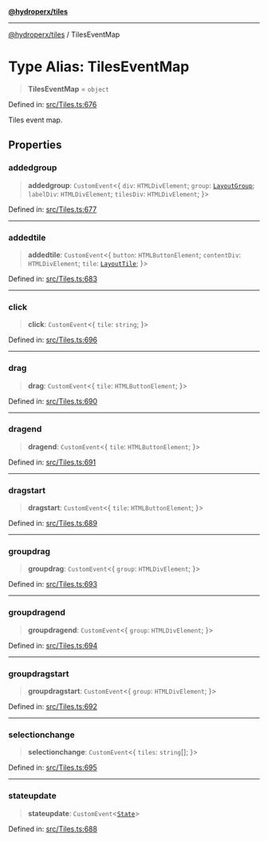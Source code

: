 [**@hydroperx/tiles**](../README.md)

***

[@hydroperx/tiles](../globals.md) / TilesEventMap

# Type Alias: TilesEventMap

> **TilesEventMap** = `object`

Defined in: [src/Tiles.ts:676](https://github.com/hydroperx/tiles.js/blob/e7df361dc5db8534367a3ce46e0ae3185d9045cd/src/Tiles.ts#L676)

Tiles event map.

## Properties

### addedgroup

> **addedgroup**: `CustomEvent`\<\{ `div`: `HTMLDivElement`; `group`: [`LayoutGroup`](../classes/LayoutGroup.md); `labelDiv`: `HTMLDivElement`; `tilesDiv`: `HTMLDivElement`; \}\>

Defined in: [src/Tiles.ts:677](https://github.com/hydroperx/tiles.js/blob/e7df361dc5db8534367a3ce46e0ae3185d9045cd/src/Tiles.ts#L677)

***

### addedtile

> **addedtile**: `CustomEvent`\<\{ `button`: `HTMLButtonElement`; `contentDiv`: `HTMLDivElement`; `tile`: [`LayoutTile`](../classes/LayoutTile.md); \}\>

Defined in: [src/Tiles.ts:683](https://github.com/hydroperx/tiles.js/blob/e7df361dc5db8534367a3ce46e0ae3185d9045cd/src/Tiles.ts#L683)

***

### click

> **click**: `CustomEvent`\<\{ `tile`: `string`; \}\>

Defined in: [src/Tiles.ts:696](https://github.com/hydroperx/tiles.js/blob/e7df361dc5db8534367a3ce46e0ae3185d9045cd/src/Tiles.ts#L696)

***

### drag

> **drag**: `CustomEvent`\<\{ `tile`: `HTMLButtonElement`; \}\>

Defined in: [src/Tiles.ts:690](https://github.com/hydroperx/tiles.js/blob/e7df361dc5db8534367a3ce46e0ae3185d9045cd/src/Tiles.ts#L690)

***

### dragend

> **dragend**: `CustomEvent`\<\{ `tile`: `HTMLButtonElement`; \}\>

Defined in: [src/Tiles.ts:691](https://github.com/hydroperx/tiles.js/blob/e7df361dc5db8534367a3ce46e0ae3185d9045cd/src/Tiles.ts#L691)

***

### dragstart

> **dragstart**: `CustomEvent`\<\{ `tile`: `HTMLButtonElement`; \}\>

Defined in: [src/Tiles.ts:689](https://github.com/hydroperx/tiles.js/blob/e7df361dc5db8534367a3ce46e0ae3185d9045cd/src/Tiles.ts#L689)

***

### groupdrag

> **groupdrag**: `CustomEvent`\<\{ `group`: `HTMLDivElement`; \}\>

Defined in: [src/Tiles.ts:693](https://github.com/hydroperx/tiles.js/blob/e7df361dc5db8534367a3ce46e0ae3185d9045cd/src/Tiles.ts#L693)

***

### groupdragend

> **groupdragend**: `CustomEvent`\<\{ `group`: `HTMLDivElement`; \}\>

Defined in: [src/Tiles.ts:694](https://github.com/hydroperx/tiles.js/blob/e7df361dc5db8534367a3ce46e0ae3185d9045cd/src/Tiles.ts#L694)

***

### groupdragstart

> **groupdragstart**: `CustomEvent`\<\{ `group`: `HTMLDivElement`; \}\>

Defined in: [src/Tiles.ts:692](https://github.com/hydroperx/tiles.js/blob/e7df361dc5db8534367a3ce46e0ae3185d9045cd/src/Tiles.ts#L692)

***

### selectionchange

> **selectionchange**: `CustomEvent`\<\{ `tiles`: `string`[]; \}\>

Defined in: [src/Tiles.ts:695](https://github.com/hydroperx/tiles.js/blob/e7df361dc5db8534367a3ce46e0ae3185d9045cd/src/Tiles.ts#L695)

***

### stateupdate

> **stateupdate**: `CustomEvent`\<[`State`](../classes/State.md)\>

Defined in: [src/Tiles.ts:688](https://github.com/hydroperx/tiles.js/blob/e7df361dc5db8534367a3ce46e0ae3185d9045cd/src/Tiles.ts#L688)
